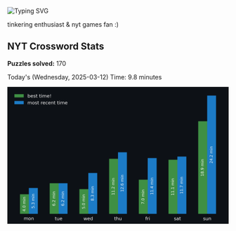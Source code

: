 ![Typing SVG](https://readme-typing-svg.demolab.com?font=Fira+Code&size=16&pause=700&color=FFFFFF&width=435&lines=hi+i'm+aimee!;nice+to+see+you+here!)

tinkering enthusiast & nyt games fan :)
<!-- START NYT-STATS -->
## NYT Crossword Stats
**Puzzles solved:** 170

Today's (Wednesday, 2025-03-12) Time: 9.8 minutes


![Solve Times](./nyt_stats_graph.png)
<!-- END NYT-STATS -->
